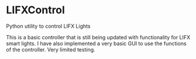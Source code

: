 # LIFXControl
Python utility to control LIFX Lights

This is a basic controller that is still being updated with functionality for LIFX smart lights. I have also implemented a very basic GUI
to use the functions of the controller. Very limited testing. 
